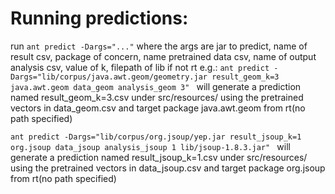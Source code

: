 # Running predictions:
run ```ant predict -Dargs="..."```
where the args are
jar to predict, name of result csv, package of concern, name pretrained data csv, name of output analysis csv, value of k, filepath of lib if not rt
e.g.:
```ant predict -Dargs="lib/corpus/java.awt.geom/geometry.jar result_geom_k=3 java.awt.geom data_geom analysis_geom 3" ```
will generate a prediction named result_geom_k=3.csv under src/resources/ using the pretrained vectors in data_geom.csv and target package java.awt.geom from rt(no path specified)

```ant predict -Dargs="lib/corpus/org.jsoup/yep.jar result_jsoup_k=1 org.jsoup data_jsoup analysis_jsoup 1 lib/jsoup-1.8.3.jar" ```
will generate a prediction named result_jsoup_k=1.csv under src/resources/ using the pretrained vectors in data_jsoup.csv and target package org.jsoup from rt(no path specified)


